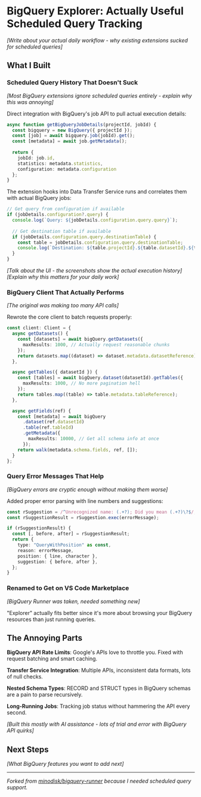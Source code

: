 # BigQuery Explorer: Actually Useful Scheduled Query Tracking

*[Write about your actual daily workflow - why existing extensions sucked for scheduled queries]*

## What I Built

### Scheduled Query History That Doesn't Suck
*[Most BigQuery extensions ignore scheduled queries entirely - explain why this was annoying]*

Direct integration with BigQuery's job API to pull actual execution details:

```typescript
async function getBigQueryJobDetails(projectId, jobId) {
  const bigquery = new BigQuery({ projectId });
  const [job] = await bigquery.job(jobId).get();
  const [metadata] = await job.getMetadata();
  
  return {
    jobId: job.id,
    statistics: metadata.statistics,
    configuration: metadata.configuration
  };
}
```

The extension hooks into Data Transfer Service runs and correlates them with actual BigQuery jobs:

```typescript
// Get query from configuration if available
if (jobDetails.configuration?.query) {
  console.log(`Query: ${jobDetails.configuration.query.query}`);
  
  // Get destination table if available
  if (jobDetails.configuration.query.destinationTable) {
    const table = jobDetails.configuration.query.destinationTable;
    console.log(`Destination: ${table.projectId}.${table.datasetId}.${table.tableId}`);
  }
}
```

*[Talk about the UI - the screenshots show the actual execution history]*
*[Explain why this matters for your daily work]*

### BigQuery Client That Actually Performs
*[The original was making too many API calls]*

Rewrote the core client to batch requests properly:

```typescript
const client: Client = {
  async getDatasets() {
    const [datasets] = await bigQuery.getDatasets({
      maxResults: 1000, // Actually request reasonable chunks
    });
    return datasets.map((dataset) => dataset.metadata.datasetReference);
  },

  async getTables({ datasetId }) {
    const [tables] = await bigQuery.dataset(datasetId).getTables({
      maxResults: 1000, // No more pagination hell
    });
    return tables.map((table) => table.metadata.tableReference);
  },

  async getFields(ref) {
    const [metadata] = await bigQuery
      .dataset(ref.datasetId)
      .table(ref.tableId)
      .getMetadata({
        maxResults: 10000, // Get all schema info at once
      });
    return walk(metadata.schema.fields, ref, []);
  }
};
```

### Query Error Messages That Help
*[BigQuery errors are cryptic enough without making them worse]*

Added proper error parsing with line numbers and suggestions:

```typescript
const rSuggestion = /^Unrecognized name: (.+?); Did you mean (.+?)\?$/;
const rSuggestionResult = rSuggestion.exec(errorMessage);

if (rSuggestionResult) {
  const [, before, after] = rSuggestionResult;
  return {
    type: "QueryWithPosition" as const,
    reason: errorMessage,
    position: { line, character },
    suggestion: { before, after },
  };
}
```

### Renamed to Get on VS Code Marketplace
*[BigQuery Runner was taken, needed something new]*

"Explorer" actually fits better since it's more about browsing your BigQuery resources than just running queries.

## The Annoying Parts

**BigQuery API Rate Limits**: Google's APIs love to throttle you. Fixed with request batching and smart caching.

**Transfer Service Integration**: Multiple APIs, inconsistent data formats, lots of null checks.

**Nested Schema Types**: RECORD and STRUCT types in BigQuery schemas are a pain to parse recursively.

**Long-Running Jobs**: Tracking job status without hammering the API every second.

*[Built this mostly with AI assistance - lots of trial and error with BigQuery API quirks]*

## Next Steps

*[What BigQuery features you want to add next]*

---

*Forked from [minodisk/bigquery-runner](https://github.com/minodisk/bigquery-runner) because I needed scheduled query support.* 